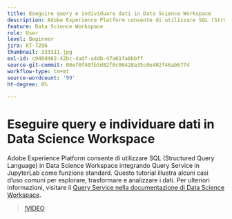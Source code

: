 ```yaml
---
title: Eseguire query e individuare dati in Data Science Workspace
description: Adobe Experience Platform consente di utilizzare SQL (Structured Query Language) in Data Science Workspace integrando Query Service in JupyterLab come funzione standard.
feature: Data Science Workspace
role: User
level: Beginner
jira: KT-7286
thumbnail: 333311.jpg
exl-id: c946d462-42bc-4adf-a4db-47a61fa6bbff
source-git-commit: 00ef0f40fb3d82f0c06428a35c0e402f46ab6774
workflow-type: tm+mt
source-wordcount: '99'
ht-degree: 0%

---
```


# Eseguire query e individuare dati in Data Science Workspace

Adobe Experience Platform consente di utilizzare SQL (Structured Query Language) in Data Science Workspace integrando Query Service in JupyterLab come funzione standard. Questo tutorial illustra alcuni casi d’uso comuni per esplorare, trasformare e analizzare i dati. Per ulteriori informazioni, visitare il [Query Service nella documentazione di Data Science Workspace](https://experienceleague.adobe.com/docs/experience-platform/data-science-workspace/jupyterlab/query-service.html).

>[!VIDEO](https://video.tv.adobe.com/v/333311)
